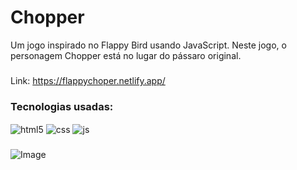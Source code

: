 # Chopper

Um jogo inspirado no Flappy Bird usando JavaScript. Neste jogo, o personagem Chopper está no lugar do pássaro original.
###
Link: https://flappychoper.netlify.app/

### Tecnologias usadas:

<div style="display: inline_block">
  <img align="center" alt="html5" src="https://img.shields.io/badge/HTML5-E34F26?style=for-the-badge&logo=html5&logoColor=white" />
  <img align="center" alt="css" src="https://img.shields.io/badge/CSS3-1572B6?style=for-the-badge&logo=css3&logoColor=white" />
  <img align="center" alt="js" src="https://img.shields.io/badge/JavaScript-F7DF1E?style=for-the-badge&logo=javascript&logoColor=black" />
</div>

###

![Image](https://github.com/user-attachments/assets/62daa267-0344-4e0f-b543-c43bc942c4ed)

#
